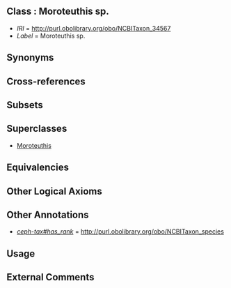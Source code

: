 
## Class : Moroteuthis sp.

 * *IRI* = http://purl.obolibrary.org/obo/NCBITaxon_34567
 * *Label* = Moroteuthis sp.

## Synonyms


## Cross-references


## Subsets


## Superclasses

 * [Moroteuthis](../../NCBITaxon/66/NCBITaxon_34566.md)

## Equivalencies


## Other Logical Axioms


## Other Annotations

 * *[ceph-tax#has_rank](../../ceph-tax#has/nk/ceph-tax#has_rank.md)* = http://purl.obolibrary.org/obo/NCBITaxon_species

## Usage


## External Comments

